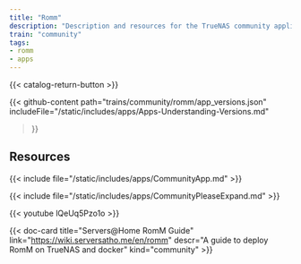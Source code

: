```yaml
---
title: "Romm"
description: "Description and resources for the TrueNAS community application called Romm."
train: "community"
tags:
- romm
- apps
---
```


{{< catalog-return-button >}}

{{< github-content 
    path="trains/community/romm/app_versions.json"
	includeFile="/static/includes/apps/Apps-Understanding-Versions.md"
>}}

## Resources

{{< include file="/static/includes/apps/CommunityApp.md" >}}

{{< include file="/static/includes/apps/CommunityPleaseExpand.md" >}}

<div class="docs-sections">

{{< youtube lQeUq5Pzo1o >}}

{{< doc-card title="Servers@Home RomM Guide" link="https://wiki.serversatho.me/en/romm" descr="A guide to deploy RomM on TrueNAS and docker" kind="community" >}}


</div>

